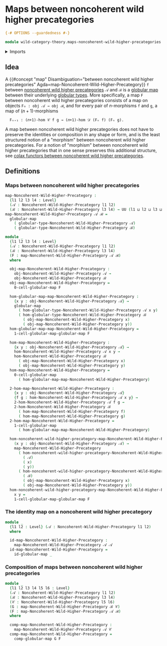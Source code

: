 # Maps between noncoherent wild higher precategories

```agda
{-# OPTIONS --guardedness #-}

module wild-category-theory.maps-noncoherent-wild-higher-precategories where
```

<details><summary>Imports</summary>

```agda
open import foundation.dependent-pair-types
open import foundation.function-types
open import foundation.identity-types
open import foundation.universe-levels

open import structured-types.globular-maps
open import structured-types.globular-types

open import wild-category-theory.noncoherent-wild-higher-precategories
```

</details>

## Idea

A
{{#concept "map" Disambiguation="between noncoherent wild higher precategories" Agda=map-Noncoherent-Wild-Higher-Precategory}}
`f` between
[noncoherent wild higher precategories](wild-category-theory.noncoherent-wild-higher-precategories.md)
`𝒜` and `ℬ` is a [globular map](structured-types.globular-maps.md) between their
underlying [globular types](structured-types.globular-types.md). More
specifically, a map `F` between noncoherent wild higher precategories consists
of a map on objects `F₀ : obj 𝒜 → obj ℬ`, and for every pair of $n$-morphisms
`f` and `g`, a map of $(n+1)$-morphisms

```text
  Fₙ₊₁ : (𝑛+1)-hom 𝒞 f g → (𝑛+1)-hom 𝒟 (Fₙ f) (Fₙ g).
```

A map between noncoherent wild higher precategories does not have to preserve
the identities or composition in any shape or form, and is the least structured
notion of a "morphism" between noncoherent wild higher precategories. For a
notion of "morphism" between noncoherent wild higher precategories that in one
sense preserves this additional structure, see
[colax functors between noncoherent wild higher precategories](wild-category-theory.colax-functors-noncoherent-wild-higher-precategories.md).

## Definitions

### Maps between noncoherent wild higher precategories

```agda
map-Noncoherent-Wild-Higher-Precategory :
  {l1 l2 l3 l4 : Level}
  (𝒜 : Noncoherent-Wild-Higher-Precategory l1 l2)
  (ℬ : Noncoherent-Wild-Higher-Precategory l3 l4) → UU (l1 ⊔ l2 ⊔ l3 ⊔ l4)
map-Noncoherent-Wild-Higher-Precategory 𝒜 ℬ =
  globular-map
    ( globular-type-Noncoherent-Wild-Higher-Precategory 𝒜)
    ( globular-type-Noncoherent-Wild-Higher-Precategory ℬ)

module _
  {l1 l2 l3 l4 : Level}
  (𝒜 : Noncoherent-Wild-Higher-Precategory l1 l2)
  (ℬ : Noncoherent-Wild-Higher-Precategory l3 l4)
  (F : map-Noncoherent-Wild-Higher-Precategory 𝒜 ℬ)
  where

  obj-map-Noncoherent-Wild-Higher-Precategory :
    obj-Noncoherent-Wild-Higher-Precategory 𝒜 →
    obj-Noncoherent-Wild-Higher-Precategory ℬ
  obj-map-Noncoherent-Wild-Higher-Precategory =
    0-cell-globular-map F

  hom-globular-map-map-Noncoherent-Wild-Higher-Precategory :
    {x y : obj-Noncoherent-Wild-Higher-Precategory 𝒜} →
    globular-map
      ( hom-globular-type-Noncoherent-Wild-Higher-Precategory 𝒜 x y)
      ( hom-globular-type-Noncoherent-Wild-Higher-Precategory ℬ
        ( obj-map-Noncoherent-Wild-Higher-Precategory x)
        ( obj-map-Noncoherent-Wild-Higher-Precategory y))
  hom-globular-map-map-Noncoherent-Wild-Higher-Precategory =
    1-cell-globular-map-globular-map F

  hom-map-Noncoherent-Wild-Higher-Precategory :
    {x y : obj-Noncoherent-Wild-Higher-Precategory 𝒜} →
    hom-Noncoherent-Wild-Higher-Precategory 𝒜 x y →
    hom-Noncoherent-Wild-Higher-Precategory ℬ
      ( obj-map-Noncoherent-Wild-Higher-Precategory x)
      ( obj-map-Noncoherent-Wild-Higher-Precategory y)
  hom-map-Noncoherent-Wild-Higher-Precategory =
    0-cell-globular-map
      ( hom-globular-map-map-Noncoherent-Wild-Higher-Precategory)

  2-hom-map-Noncoherent-Wild-Higher-Precategory :
    {x y : obj-Noncoherent-Wild-Higher-Precategory 𝒜}
    {f g : hom-Noncoherent-Wild-Higher-Precategory 𝒜 x y} →
    2-hom-Noncoherent-Wild-Higher-Precategory 𝒜 f g →
    2-hom-Noncoherent-Wild-Higher-Precategory ℬ
      ( hom-map-Noncoherent-Wild-Higher-Precategory f)
      ( hom-map-Noncoherent-Wild-Higher-Precategory g)
  2-hom-map-Noncoherent-Wild-Higher-Precategory =
    1-cell-globular-map
      ( hom-globular-map-map-Noncoherent-Wild-Higher-Precategory)

  hom-noncoherent-wild-higher-precategory-map-Noncoherent-Wild-Higher-Precategory :
    (x y : obj-Noncoherent-Wild-Higher-Precategory 𝒜) →
    map-Noncoherent-Wild-Higher-Precategory
      ( hom-noncoherent-wild-higher-precategory-Noncoherent-Wild-Higher-Precategory
        ( 𝒜)
        ( x)
        ( y))
      ( hom-noncoherent-wild-higher-precategory-Noncoherent-Wild-Higher-Precategory
        ( ℬ)
        ( obj-map-Noncoherent-Wild-Higher-Precategory x)
        ( obj-map-Noncoherent-Wild-Higher-Precategory y))
  hom-noncoherent-wild-higher-precategory-map-Noncoherent-Wild-Higher-Precategory
    x y =
    1-cell-globular-map-globular-map F
```

### The identity map on a noncoherent wild higher precategory

```agda
module _
  {l1 l2 : Level} (𝒜 : Noncoherent-Wild-Higher-Precategory l1 l2)
  where

  id-map-Noncoherent-Wild-Higher-Precategory :
    map-Noncoherent-Wild-Higher-Precategory 𝒜 𝒜
  id-map-Noncoherent-Wild-Higher-Precategory =
    id-globular-map _
```

### Composition of maps between noncoherent wild higher precategories

```agda
module _
  {l1 l2 l3 l4 l5 l6 : Level}
  (𝒜 : Noncoherent-Wild-Higher-Precategory l1 l2)
  (ℬ : Noncoherent-Wild-Higher-Precategory l3 l4)
  (𝒞 : Noncoherent-Wild-Higher-Precategory l5 l6)
  (G : map-Noncoherent-Wild-Higher-Precategory ℬ 𝒞)
  (F : map-Noncoherent-Wild-Higher-Precategory 𝒜 ℬ)
  where

  comp-map-Noncoherent-Wild-Higher-Precategory :
    map-Noncoherent-Wild-Higher-Precategory 𝒜 𝒞
  comp-map-Noncoherent-Wild-Higher-Precategory =
    comp-globular-map G F
```

